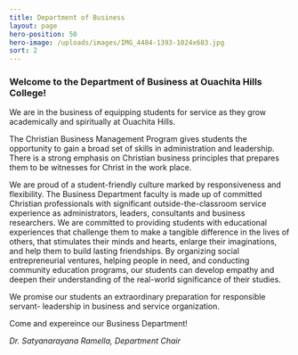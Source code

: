 ```yaml
---
title: Department of Business
layout: page
hero-position: 50
hero-image: /uploads/images/IMG_4484-1393-1024x683.jpg
sort: 2
---
```


### Welcome to the Department of Business at Ouachita Hills College!

We are in the business of equipping students for service as they grow academically and spiritually at Ouachita Hills.

The Christian Business Management Program gives students the opportunity to gain a broad set of
skills in administration and leadership. There is a strong emphasis on Christian business principles that
prepares them to be witnesses for Christ in the work place.

We are proud of a student-friendly culture marked by responsiveness and flexibility. The Business Department faculty is
made up of committed Christian professionals with significant outside-the-classroom service experience as administrators, leaders,  consultants and business researchers. We are committed to providing students with educational experiences that challenge them to make
a tangible difference in the lives of others, that stimulates their minds and hearts, enlarge their imaginations, and help them to
build lasting friendships. By organizing social entrepreneurial ventures, helping people in need, and conducting
community education programs, our students can develop empathy and deepen their understanding of the real-world
significance of their studies.


We promise our students an extraordinary preparation for responsible servant- leadership in business and service organization.

Come and expereince our Business Department!

*Dr. Satyanarayana Ramella, Department Chair*
